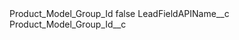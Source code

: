 <?xml version="1.0" encoding="UTF-8"?>
<CustomMetadata xmlns="http://soap.sforce.com/2006/04/metadata" xmlns:xsi="http://www.w3.org/2001/XMLSchema-instance" xmlns:xsd="http://www.w3.org/2001/XMLSchema">
    <label>Product_Model_Group_Id</label>
    <protected>false</protected>
    <values>
        <field>LeadFieldAPIName__c</field>
        <value xsi:type="xsd:string">Product_Model_Group_Id__c</value>
    </values>
</CustomMetadata>
